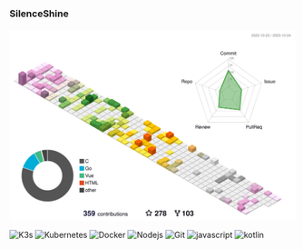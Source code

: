 ### SilenceShine 
<img align="right" src="https://github-readme-stats.vercel.app/api?username=SilenceShine&show_icons=true&icon_color=0366d6&text_color=2ea44f&bg_color=ffffff&hide_title=true"  alt=""/>

#### 


![](./profile-3d-contrib/profile-south-season-animate.svg)

![K3s](https://img.shields.io/badge/-K3s-FFC61C?style=flat-square&logo=k3s&logoColor=white)
![Kubernetes](https://img.shields.io/badge/-Kubernetes-326CE5?style=flat-square&logo=kubernetes&logoColor=white)
![Docker](https://img.shields.io/badge/-Docker-46a2f1?style=flat-square&logo=docker&logoColor=white)
![Nodejs](https://img.shields.io/badge/-Nodejs-43853d?style=flat-square&logo=Node.js&logoColor=white)
![Git](https://img.shields.io/badge/-Git-F05032?style=flat-square&logo=git&logoColor=white)
![javascript](https://img.shields.io/badge/-javascript-F7DF1E?style=flat-square&logo=javascript&logoColor=white)
![kotlin](https://img.shields.io/badge/-kotlin-7F52FF?style=flat-square&logo=kotlin&logoColor=white)